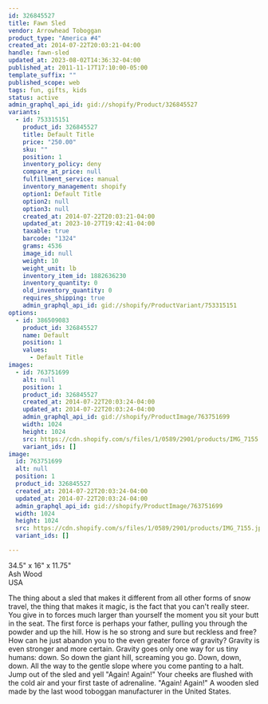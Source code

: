 ```yaml
---
id: 326845527
title: Fawn Sled
vendor: Arrowhead Toboggan
product_type: "America #4"
created_at: 2014-07-22T20:03:21-04:00
handle: fawn-sled
updated_at: 2023-08-02T14:36:32-04:00
published_at: 2011-11-17T17:10:00-05:00
template_suffix: ""
published_scope: web
tags: fun, gifts, kids
status: active
admin_graphql_api_id: gid://shopify/Product/326845527
variants:
  - id: 753315151
    product_id: 326845527
    title: Default Title
    price: "250.00"
    sku: ""
    position: 1
    inventory_policy: deny
    compare_at_price: null
    fulfillment_service: manual
    inventory_management: shopify
    option1: Default Title
    option2: null
    option3: null
    created_at: 2014-07-22T20:03:21-04:00
    updated_at: 2023-10-27T19:42:41-04:00
    taxable: true
    barcode: "1324"
    grams: 4536
    image_id: null
    weight: 10
    weight_unit: lb
    inventory_item_id: 1882636230
    inventory_quantity: 0
    old_inventory_quantity: 0
    requires_shipping: true
    admin_graphql_api_id: gid://shopify/ProductVariant/753315151
options:
  - id: 386509083
    product_id: 326845527
    name: Default
    position: 1
    values:
      - Default Title
images:
  - id: 763751699
    alt: null
    position: 1
    product_id: 326845527
    created_at: 2014-07-22T20:03:24-04:00
    updated_at: 2014-07-22T20:03:24-04:00
    admin_graphql_api_id: gid://shopify/ProductImage/763751699
    width: 1024
    height: 1024
    src: https://cdn.shopify.com/s/files/1/0589/2901/products/IMG_7155.jpeg?v=1406073804
    variant_ids: []
image:
  id: 763751699
  alt: null
  position: 1
  product_id: 326845527
  created_at: 2014-07-22T20:03:24-04:00
  updated_at: 2014-07-22T20:03:24-04:00
  admin_graphql_api_id: gid://shopify/ProductImage/763751699
  width: 1024
  height: 1024
  src: https://cdn.shopify.com/s/files/1/0589/2901/products/IMG_7155.jpeg?v=1406073804
  variant_ids: []

---
```


34.5" x 16" x 11.75"  
Ash Wood  
USA

The thing about a sled that makes it different from all other forms of snow travel, the thing that makes it magic, is the fact that you can't really steer. You give in to forces much larger than yourself the moment you sit your butt in the seat. The first force is perhaps your father, pulling you through the powder and up the hill. How is he so strong and sure but reckless and free? How can he just abandon you to the even greater force of gravity? Gravity is even stronger and more certain. Gravity goes only one way for us tiny humans: down. So down the giant hill, screaming you go. Down, down, down. All the way to the gentle slope where you come panting to a halt. Jump out of the sled and yell "Again! Again!" Your cheeks are flushed with the cold air and your first taste of adrenaline. "Again! Again!" A wooden sled made by the last wood toboggan manufacturer in the United States.